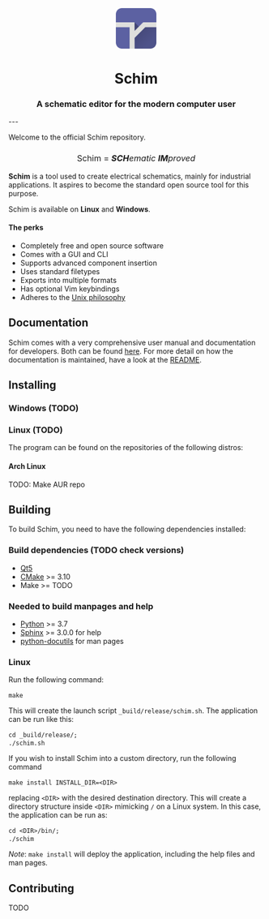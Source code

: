 <p align="center">
    <img alt="schim logo" src="res/img/icon.svg" width="80px" />
    <h1 style="border-bottom: none" align="center">Schim</h1>
    <h3 align="center">A schematic editor for the modern computer user</h2>
</p>
---

Welcome to the official Schim repository.

<h3 style="font-weight:normal" align="center"> Schim = <i><b>SCH</b>ematic <b>IM</b>proved</i> </h4>

**Schim** is a tool used to create electrical schematics, mainly for industrial
applications. It aspires to become the standard open source tool for this
purpose.

Schim is available on **Linux** and **Windows**.

#### The perks

* Completely free and open source software
* Comes with a GUI and CLI
* Supports advanced component insertion
* Uses standard filetypes
* Exports into multiple formats
* Has optional Vim keybindings
* Adheres to the [Unix philosophy](https://en.wikipedia.org/wiki/Unix_philosophy)

## Documentation

Schim comes with a very comprehensive user manual and documentation for
developers. Both can be found [here](https://schim.rtfd.io). For more detail on
how the documentation is maintained, have a look at the [README](docs/README.md).

## Installing

### Windows (TODO)

### Linux (TODO)

The program can be found on the repositories of the following distros:

#### Arch Linux

TODO: Make AUR repo

## Building

To build Schim, you need to have the following dependencies installed:

### Build dependencies (TODO check versions)

* [Qt5](https://www.qt.io/)
* [CMake](https://cmake.org/) >= 3.10
* Make >= TODO

### Needed to build manpages and help

* [Python](https://python.org) >= 3.7
* [Sphinx](https://www.sphinx-doc.org/en/master/usage/installation.html) >= 3.0.0 for help
* [python-docutils](https://pypi.org/project/docutils/) for man pages

### Linux

Run the following command:

```shell
make
```

This will create the launch script `_build/release/schim.sh`. The
application can be run like this:

```shell
cd _build/release/;
./schim.sh
```

If you wish to install Schim into a custom directory, run the following command

```shell
make install INSTALL_DIR=<DIR>
```

replacing `<DIR>` with the desired destination directory. This will create a
directory structure inside `<DIR>` mimicking `/` on a Linux system. In this
case, the application can be run as:
```shell
cd <DIR>/bin/;
./schim
```
*Note*: `make install` will deploy the application, including the help files
and man pages.

## Contributing
TODO
